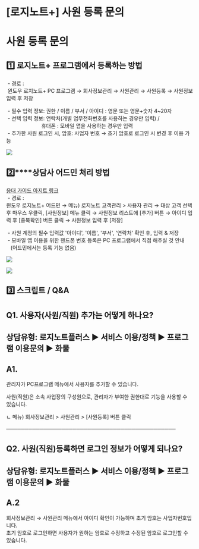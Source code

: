 # [로지노트+] 사원 등록 문의

**사원 등록 문의**
============

**1️⃣** ****로지노트+ 프로그램에서 등록하는 방법****
------------------------------------

 - 경로 :  
 윈도우 로지노트+ PC 프로그램 → 회사정보관리 → 사원관리 → 사원등록 → 사원정보 입력 후 저장

 - 필수 입력 정보: 권한 / 이름 / 부서 / 아이디 : 영문 또는 영문+숫자 4~20자  
 - 선택 입력 정보: 연락처(개별 업무전화번호를 사용하는 경우만 입력) /   
                        휴대폰 : 모바일 앱을 사용하는 경우만 입력  
 - 추가한 사원 로그인 시, 암호: 사업자 번호 → 초기 암호로 로그인 시 변경 후 이용 가능

![](https://kakaomobilitysupport.zendesk.com/hc/article_attachments/33167518954521)

**2️⃣****상담사 어드민 처리 방법**
------------------------

[응대 가이드 아지트 링크](https://ext.agit.in/g/300083464/wall/398540848#comment_panel_398706836)  
 - 경로 :   
윈도우 로지노트+ 어드민 → 메뉴) 로지노트 고객관리 > 사용자 관리 → 대상 고객 선택 후 마우스 우클릭, [사원정보] 메뉴 클릭 → 사원정보 리스트에 [추가] 버튼 → 아이디 입력 후 [중복확인] 버튼 클릭 → 사원정보 입력 후 [저장]  
  
 - 사원 계정의 필수 입력값 '아이디', '이름', '부서', '연락처' 확인 후, 입력 & 저장  
 - 모바일 앱 이용을 위한 핸드폰 번호 등록은 PC 프로그램에서 직접 해주실 것 안내   
   (어드민에서는 등록 기능 없음)

![](https://kakaomobilitysupport.zendesk.com/hc/article_attachments/33167489889049)

![](https://kakaomobilitysupport.zendesk.com/hc/article_attachments/33167519098265)

**3️⃣** **스크립트 / Q&A**
----------------------

**Q1. 사용자(사원/직원) 추가는 어떻게 하나요?**
-------------------------------

상담유형: 로지노트플러스 ▶ 서비스 이용/정책 ▶ 프로그램 이용문의 ▶ 화물
------------------------------------------

**A1.**
-------

관리자가 PC프로그램 메뉴에서 사용자를 추가할 수 있습니다.

사원(직원)은 소속 사업장의 구성원으로, 관리자가 부여한 권한대로 기능을 사용할 수 있습니다.  
  
ㄴ 메뉴) 회사정보관리 > 사원관리 > [사원등록] 버튼 클릭

──────────────────────────────────────────────

**Q2. 사원(직원)등록하면 로그인 정보가 어떻게 되나요?**
-----------------------------------

상담유형: 로지노트플러스 ▶ 서비스 이용/정책 ▶ 프로그램 이용문의 ▶ 화물
------------------------------------------

**A.2**
-------

회사정보관리 → 사원관리 메뉴에서 아이디 확인이 가능하며 초기 암호는 사업자번호입니다.  
초기 암호로 로그인하면 사용자가 원하는 암호로 수정하고 수정된 암호로 로그인할 수 있습니다.